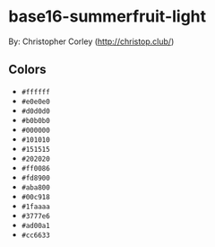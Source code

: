 # base16-summerfruit-light

By: Christopher Corley (http://christop.club/)

## Colors

* `#ffffff`
* `#e0e0e0`
* `#d0d0d0`
* `#b0b0b0`
* `#000000`
* `#101010`
* `#151515`
* `#202020`
* `#ff0086`
* `#fd8900`
* `#aba800`
* `#00c918`
* `#1faaaa`
* `#3777e6`
* `#ad00a1`
* `#cc6633`
